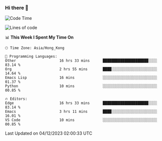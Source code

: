 ### Hi there 👋

<!--
**nicehiro/nicehiro** is a ✨ _special_ ✨ repository because its `README.md` (this file) appears on your GitHub profile.

Here are some ideas to get you started:

- 🔭 I’m currently working on ...
- 🌱 I’m currently learning ...
- 👯 I’m looking to collaborate on ...
- 🤔 I’m looking for help with ...
- 💬 Ask me about ...
- 📫 How to reach me: ...
- 😄 Pronouns: ...
- ⚡ Fun fact: ...
-->

<!--START_SECTION:waka-->
![Code Time](http://img.shields.io/badge/Code%20Time-118%20hrs%2034%20mins-blue)

![Lines of code](https://img.shields.io/badge/From%20Hello%20World%20I%27ve%20Written-2.6%20million%20lines%20of%20code-blue)

📊 **This Week I Spent My Time On** 

```text
🕑︎ Time Zone: Asia/Hong_Kong

💬 Programming Languages: 
Other                    16 hrs 33 mins      █████████████████████░░░░   83.14 % 
Org                      2 hrs 55 mins       ████░░░░░░░░░░░░░░░░░░░░░   14.64 % 
Emacs Lisp               16 mins             ░░░░░░░░░░░░░░░░░░░░░░░░░   01.37 % 
Python                   10 mins             ░░░░░░░░░░░░░░░░░░░░░░░░░   00.85 % 

🔥 Editors: 
Edge                     16 hrs 33 mins      █████████████████████░░░░   83.14 % 
Emacs                    3 hrs 11 mins       ████░░░░░░░░░░░░░░░░░░░░░   16.01 % 
VS Code                  10 mins             ░░░░░░░░░░░░░░░░░░░░░░░░░   00.85 % 
```


 Last Updated on 04/12/2023 02:00:33 UTC
<!--END_SECTION:waka-->
